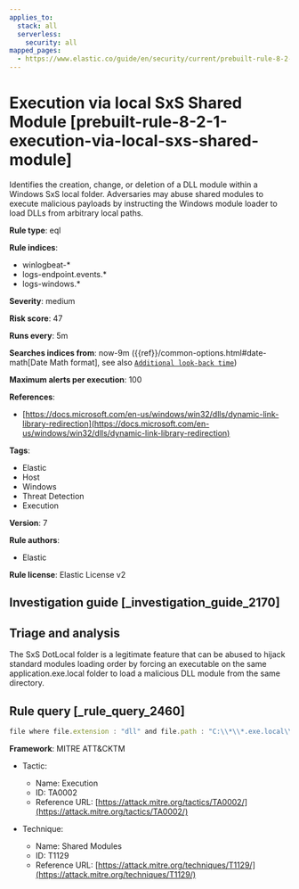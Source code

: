 ```yaml
---
applies_to:
  stack: all
  serverless:
    security: all
mapped_pages:
  - https://www.elastic.co/guide/en/security/current/prebuilt-rule-8-2-1-execution-via-local-sxs-shared-module.html
---
```


# Execution via local SxS Shared Module [prebuilt-rule-8-2-1-execution-via-local-sxs-shared-module]

Identifies the creation, change, or deletion of a DLL module within a Windows SxS local folder. Adversaries may abuse shared modules to execute malicious payloads by instructing the Windows module loader to load DLLs from arbitrary local paths.

**Rule type**: eql

**Rule indices**:

* winlogbeat-*
* logs-endpoint.events.*
* logs-windows.*

**Severity**: medium

**Risk score**: 47

**Runs every**: 5m

**Searches indices from**: now-9m ({{ref}}/common-options.html#date-math[Date Math format], see also [`Additional look-back time`](docs-content://solutions/security/detect-and-alert/create-detection-rule.md#rule-schedule))

**Maximum alerts per execution**: 100

**References**:

* [https://docs.microsoft.com/en-us/windows/win32/dlls/dynamic-link-library-redirection](https://docs.microsoft.com/en-us/windows/win32/dlls/dynamic-link-library-redirection)

**Tags**:

* Elastic
* Host
* Windows
* Threat Detection
* Execution

**Version**: 7

**Rule authors**:

* Elastic

**Rule license**: Elastic License v2

## Investigation guide [_investigation_guide_2170]

## Triage and analysis

The SxS DotLocal folder is a legitimate feature that can be abused to hijack standard modules loading order by forcing an executable on the same application.exe.local folder to load a malicious DLL module from the same directory.

## Rule query [_rule_query_2460]

```js
file where file.extension : "dll" and file.path : "C:\\*\\*.exe.local\\*.dll"
```

**Framework**: MITRE ATT&CKTM

* Tactic:

    * Name: Execution
    * ID: TA0002
    * Reference URL: [https://attack.mitre.org/tactics/TA0002/](https://attack.mitre.org/tactics/TA0002/)

* Technique:

    * Name: Shared Modules
    * ID: T1129
    * Reference URL: [https://attack.mitre.org/techniques/T1129/](https://attack.mitre.org/techniques/T1129/)



